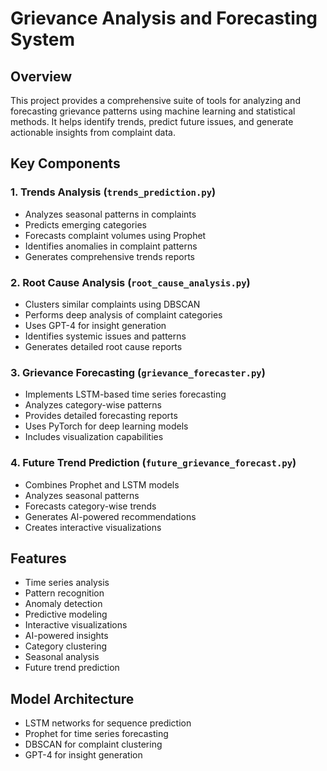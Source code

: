 # Grievance Analysis and Forecasting System

## Overview
This project provides a comprehensive suite of tools for analyzing and forecasting grievance patterns using machine learning and statistical methods. It helps identify trends, predict future issues, and generate actionable insights from complaint data.

## Key Components

### 1. Trends Analysis (`trends_prediction.py`)
- Analyzes seasonal patterns in complaints
- Predicts emerging categories
- Forecasts complaint volumes using Prophet
- Identifies anomalies in complaint patterns
- Generates comprehensive trends reports

### 2. Root Cause Analysis (`root_cause_analysis.py`)
- Clusters similar complaints using DBSCAN
- Performs deep analysis of complaint categories
- Uses GPT-4 for insight generation
- Identifies systemic issues and patterns
- Generates detailed root cause reports

### 3. Grievance Forecasting (`grievance_forecaster.py`)
- Implements LSTM-based time series forecasting
- Analyzes category-wise patterns
- Provides detailed forecasting reports
- Uses PyTorch for deep learning models
- Includes visualization capabilities

### 4. Future Trend Prediction (`future_grievance_forecast.py`)
- Combines Prophet and LSTM models
- Analyzes seasonal patterns
- Forecasts category-wise trends
- Generates AI-powered recommendations
- Creates interactive visualizations


## Features
- Time series analysis
- Pattern recognition
- Anomaly detection
- Predictive modeling
- Interactive visualizations
- AI-powered insights
- Category clustering
- Seasonal analysis
- Future trend prediction

## Model Architecture
- LSTM networks for sequence prediction
- Prophet for time series forecasting
- DBSCAN for complaint clustering
- GPT-4 for insight generation
